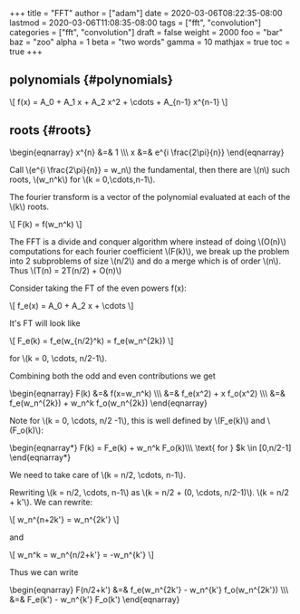 +++
title = "FFT"
author = ["adam"]
date = 2020-03-06T08:22:35-08:00
lastmod = 2020-03-06T11:08:35-08:00
tags = ["fft", "convolution"]
categories = ["fft", "convolution"]
draft = false
weight = 2000
foo = "bar"
baz = "zoo"
alpha = 1
beta = "two words"
gamma = 10
mathjax = true
toc = true
+++

## polynomials {#polynomials}

\\[
f(x) = A\_0 + A\_1 x + A\_2 x^2 + \cdots + A\_{n-1} x^{n-1}
\\]


## roots {#roots}

\begin{eqnarray}
x^{n} &=& 1 \\\\\\
x &=& e^{i \frac{2\pi}{n}}
\end{eqnarray}

Call \\(e^{i \frac{2\pi}{n}} = w\_n\\) the fundamental, then there are
\\(n\\) such roots, \\(w\_n^k\\) for \\(k = 0,\cdots,n-1\\).

The fourier transform is a vector of the polynomial evaluated at
each of the \\(k\\) roots.

\\[
F(k) = f(w\_n^k)
\\]

The FFT is a divide and conquer algorithm where instead of doing
\\(O(n)\\) computations for each fourier coefficient \\(F(k)\\), we break
up the problem into 2 subproblems of size \\(n/2\\) and do a merge which
is of order \\(n\\).  Thus \\(T(n) = 2T(n/2) + O(n)\\)

Consider taking the FT of the even powers f(x):

\\[
f\_e(x) = A\_0 + A\_2 x + \cdots
\\]

It's FT will look like

\\[
F\_e(k) = f\_e(w\_{n/2}^k) = f\_e(w\_n^{2k})
\\]

for \\(k = 0, \cdots, n/2-1\\).

Combining both the odd and even contributions we get

\begin{eqnarray}
F(k) &=& f(x=w\_n^k) \\\\\\
     &=& f\_e(x^2) + x f\_o(x^2) \\\\\\
     &=& f\_e(w\_n^{2k}) + w\_n^k f\_o(w\_n^{2k})
\end{eqnarray}

Note for \\(k = 0, \cdots, n/2 -1\\), this is well defined by \\(F\_e(k)\\)
and \\(F\_o(k)\\):

\begin{eqnarray\*}
F(k) = F\_e(k) + w\_n^k F\_o(k)\\\\\\
 \text{ for } $k \in [0,n/2-1]
\end{eqnarray\*}

We need to take care of \\(k = n/2, \cdots, n-1\\).

Rewriting \\(k = n/2, \cdots, n-1\\) as \\(k = n/2 + (0, \cdots, n/2-1)\\).
\\(k = n/2 + k'\\).
We can rewrite:

\\[
w\_n^{n+2k'} = w\_n^{2k'}
\\]

and

\\[
w\_n^k = w\_n^{n/2+k'} = -w\_n^{k'}
\\]

Thus we can write

\begin{eqnarray}
F(n/2+k') &=& f\_e(w\_n^{2k'} - w\_n^{k'} f\_o(w\_n^{2k'}) \\\\\\
          &=& F\_e(k') - w\_n^{k'} F\_o(k')
\end{eqnarray}
